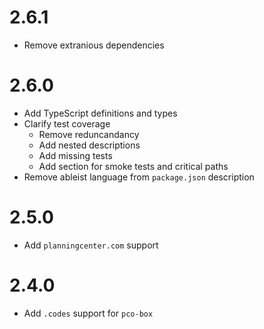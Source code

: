 # 2.6.1

- Remove extranious dependencies

# 2.6.0

- Add TypeScript definitions and types
- Clarify test coverage
  - Remove reduncandancy
  - Add nested descriptions
  - Add missing tests
  - Add section for smoke tests and critical paths
- Remove ableist language from `package.json` description

# 2.5.0

- Add `planningcenter.com` support

# 2.4.0

- Add `.codes` support for `pco-box`
